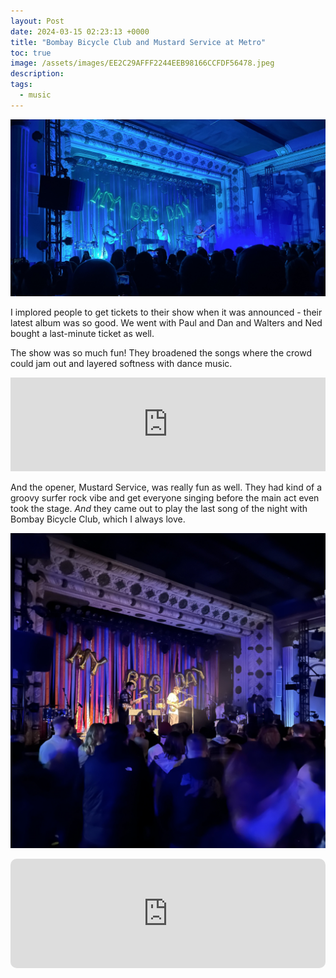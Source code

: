 ```yaml
---
layout: Post
date: 2024-03-15 02:23:13 +0000
title: "Bombay Bicycle Club and Mustard Service at Metro"
toc: true
image: /assets/images/EE2C29AFFF2244EEB98166CCFDF56478.jpeg
description: 
tags: 
  - music
---
```


![](/assets/images/EE2C29AFFF2244EEB98166CCFDF56478.jpeg)

I implored people to get tickets to their show when it was announced \- their latest album was so good\. We went with Paul and Dan and Walters and Ned bought a last\-minute ticket as well\.

The show was so much fun! They broadened the songs where the crowd could jam out and layered softness with dance music\.

<iframe allow="autoplay *; encrypted-media *;" frameborder="0" height="150" style="width:100%;max-width:660px;overflow:hidden;background:transparent;" sandbox="allow-forms allow-popups allow-same-origin allow-scripts allow-storage-access-by-user-activation allow-top-navigation-by-user-activation" src="https://embed.music.apple.com/us/album/meditate/1691912384?i=1691912956"></iframe>

And the opener, Mustard Service, was really fun as well\. They had kind of a groovy surfer rock vibe and get everyone singing before the main act even took the stage\. *And* they came out to play the last song of the night with Bombay Bicycle Club, which I always love\.

![](/assets/images/624B32627D9F4ABABBD069DD41C66B21.jpeg)

<iframe allow="autoplay *; encrypted-media *; fullscreen *; clipboard-write" frameborder="0" height="175" style="width:100%;max-width:660px;overflow:hidden;border-radius:10px;" sandbox="allow-forms allow-popups allow-same-origin allow-scripts allow-storage-access-by-user-activation allow-top-navigation-by-user-activation" src="https://embed.music.apple.com/us/album/late-night-drive/1687378851?i=1687378852"></iframe>
